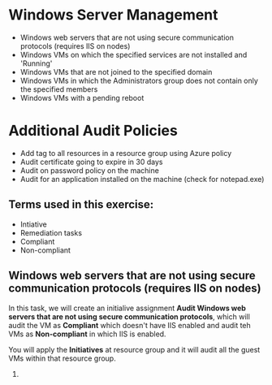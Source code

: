 # Windows Server Management
  * Windows web servers that are not using secure communication protocols (requires IIS on nodes) 
  * Windows VMs on which the specified services are not installed and 'Running' 
  * Windows VMs that are not joined to the specified domain 
  * Windows VMs in which the Administrators group does not contain only the specified members 
  * Windows VMs with a pending reboot
  
# Additional Audit Policies
  * Add tag to all resources in a resource group using Azure policy 
  * Audit certificate going to expire in 30 days 
  * Audit on password policy on the machine 
  * Audit for an application installed on the machine (check for notepad.exe)
  
## Terms used in this exercise:
   * Intiative
   * Remediation tasks
   * Compliant
   * Non-compliant

## Windows web servers that are not using secure communication protocols (requires IIS on nodes)

In this task, we will create an initialive assignment **Audit Windows web servers that are not using secure communication protocols**, which will audit the VM as **Compliant** which doesn't have IIS enabled and audit teh VMs as **Non-compliant** in which IIS is enabled.

You will apply the **Initiatives** at resource group and it will audit all the guest VMs within that resource group.

1. 


